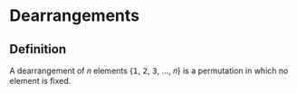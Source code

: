 # Dearrangements

## Definition

A dearrangement of 𝑛 elements {𝟣, 𝟤, 𝟥, ..., 𝑛} is a permutation in which no element is fixed.